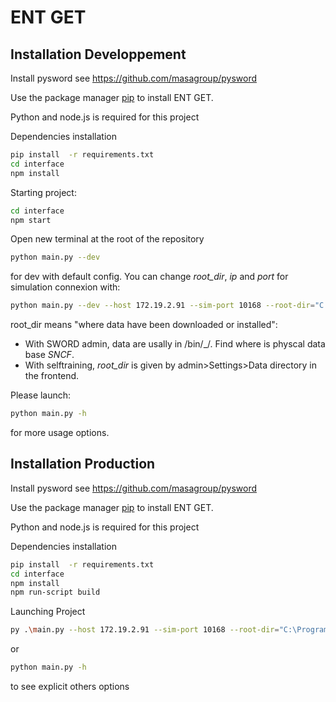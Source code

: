 # ENT GET


## Installation Developpement

Install pysword see https://github.com/masagroup/pysword

Use the package manager [pip](https://pip.pypa.io/en/stable/) to install ENT GET.

Python and node.js is required for this project

Dependencies installation
```bash
pip install  -r requirements.txt
cd interface
npm install
```

Starting project: 
```bash
cd interface 
npm start
```
Open new terminal at the root of the repository
```bash
python main.py --dev
```
for dev with default config.
You can change *root_dir*, *ip* and *port* for simulation connexion with:
```bash
python main.py --dev --host 172.19.2.91 --sim-port 10168 --root-dir="C:\ProgramData\MASA Group\SWORD Client\bin\_\3"  --running '..\Downloads\marches_by_lines.json'
```
root_dir means "where data have been downloaded or installed":
* With SWORD admin, data are usally in <where SWORD Client is installed>/bin/_/<a number>. Find where is physcal data base *SNCF*.
* With selftraining, *root_dir* is given by admin>Settings>Data directory in the frontend.

Please launch:
```bash
python main.py -h
```
for more usage options.

## Installation Production

Install pysword see https://github.com/masagroup/pysword

Use the package manager [pip](https://pip.pypa.io/en/stable/) to install ENT GET.

Python and node.js is required for this project

Dependencies installation
```bash
pip install  -r requirements.txt
cd interface
npm install
npm run-script build
```

Launching Project

```bash
py .\main.py --host 172.19.2.91 --sim-port 10168 --root-dir="C:\ProgramData\MASA Group\SWORD Client\bin\_\3"  --running '..\Downloads\marches_by_lines.json'
```
or
```bash
python main.py -h
```
to see explicit others options

